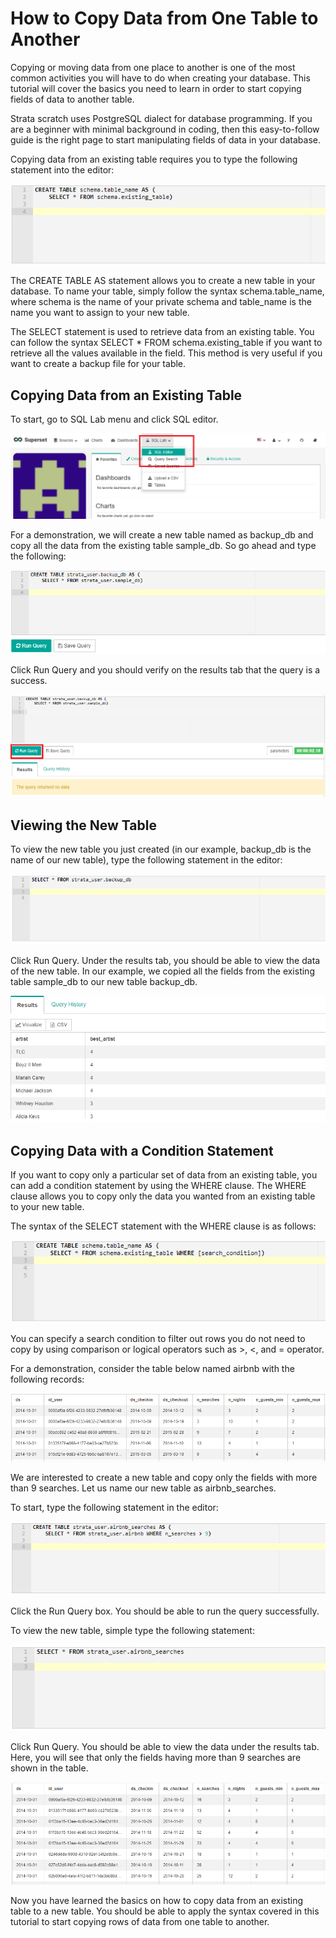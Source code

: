 # How to Copy Data from One Table to Another

Copying or moving data from one place to another is one of the most common activities you will have to do when creating your database. This tutorial will cover the basics you need to learn in order to start copying fields of data to another table.

Strata scratch uses PostgreSQL dialect for database programming. If you are a beginner with minimal background in coding, then this easy-to-follow guide is the right page to start manipulating fields of data in your database.

Copying data from an existing table requires you to type the following statement into the editor:

![strata scratch](assets/2.png)

The CREATE TABLE AS statement allows you to create a new table in your database. To name your table, simply follow the syntax schema.table_name, where schema is the name of your private schema and table_name is the name you want to assign to your new table.

The SELECT statement is used to retrieve data from an existing table. You can follow the syntax SELECT * FROM schema.existing_table if you want to retrieve all the values available in the field. This method is very useful if you want to create a backup file for your table. 

## Copying Data from an Existing Table

To start, go to SQL Lab menu and click SQL editor.

![strata scratch](assets/1.png)

For a demonstration, we will create a new table named as backup_db and copy all the data from the existing table sample_db. So go ahead and type the following:

![strata scratch](assets/3.png)

Click Run Query and you should verify on the results tab that the query is a success.

![strata scratch](assets/4.png)

## Viewing the New Table

To view the new table you just created (in our example, backup_db is the name of our new table), type the following statement in the editor:

![strata scratch](assets/5.png)

Click Run Query. Under the results tab, you should be able to view the data of the new table. In our example, we copied all the fields from the existing table sample_db to our new table backup_db. 

![strata scratch](assets/6.png)

## Copying Data with a Condition Statement

If you want to copy only a particular set of data from an existing table, you can add a condition statement by using the WHERE clause. The WHERE clause allows you to copy only the data you wanted from an existing table to your new table. 

The syntax of the SELECT statement with the WHERE clause is as follows:

![strata scratch](assets/7.png)

You can specify a search condition to filter out rows you do not need to copy by using comparison or logical operators such as >, <, and = operator.

For a demonstration, consider the table below named airbnb with the following records: 

![strata scratch](assets/8.png)

We are interested to create a new table and copy only the fields with more than 9 searches. Let us name our new table as airbnb_searches.

To start, type the following statement in the editor:

![strata scratch](assets/9.png)

Click the Run Query box. You should be able to run the query successfully.

To view the new table, simple type the following statement:

![strata scratch](assets/10.png)

Click Run Query. You should be able to view the data under the results tab. Here, you will see that only the fields having more than 9 searches are shown in the table.

![strata scratch](assets/11.png)

Now you have learned the basics on how to copy data from an existing table to a new table. You should be able to apply the syntax covered in this tutorial to start copying rows of data from one table to another.

